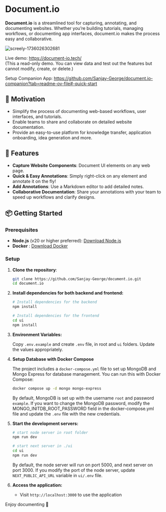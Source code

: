 # Document.io

**Document.io** is a streamlined tool for capturing, annotating, and documenting websites. Whether you’re building tutorials, managing workflows, or documenting app interfaces, document.io makes the process easy and collaborative.

![screely-1736026302681](https://github.com/user-attachments/assets/9391e071-c759-479b-940e-3f2414e3b5c0)

Live demo: https://document-io.tech/  
(This a read-only demo. You can view data and test out the features but cannot modify, create, or delete.)

Setup Companion App: https://github.com/Sanjay-George/document.io-companion?tab=readme-ov-file#-quick-start


## 🎯 Motivation

- Simplify the process of documenting web-based workflows, user interfaces, and tutorials.
- Enable teams to share and collaborate on detailed website documentation.
- Provide an easy-to-use platform for knowledge transfer, application onboarding, idea generation and more.

## 🚀 Features

- **Capture Website Components**: Document UI elements on any web page.
- **Quick & Easy Annotations**: Simply right-click on any element and annotate it on the fly!
- **Add Annotations**: Use a Markdown editor to add detailed notes.
- **Collaborative Documentation**: Share your annotations with your team to speed up workflows and clarify designs.
 
## 📦 Getting Started

### Prerequisites
- **Node.js** (v20 or higher preferred): [Download Node.js](https://nodejs.org/)
- **Docker** : [Download Docker](https://www.docker.com/products/docker-desktop/)

### Setup

1. **Clone the repository**:

   ```bash
   git clone https://github.com/Sanjay-George/document.io.git
   cd document.io
   ```

2. **Install dependencies for both backend and frontend:**

   ```bash
   # Install dependencies for the backend
   npm install
   
   # Install dependencies for the frontend
   cd ui
   npm install
   ```

3. **Environment Variables:**

   Copy `.env.example` and create `.env` file,  in root and `ui` folders. Update the values appropriately.


4. **Setup Database with Docker Compose**

   The project includes a `docker-compose.yml` file to set up MongoDB and Mongo Express for database management. You can run this with Docker Compose:

   ```bash
   docker compose up -d mongo mongo-express
   ```

   By default, MongoDB is set up with the username `root` and password `example`. If you want to change the MongoDB password, modify the MONGO_INITDB_ROOT_PASSWORD field in the docker-compose.yml file and update the `.env` file with the new credentials.

5. **Start the development servers:**

   ```bash
   # start node server in root folder
   npm run dev

   # start next server in ./ui
   cd ui
   npm run dev
   ```

   By default, the node server will run on port 5000, and next server on port 3000. If you modify the port of the node server, update `NEXT_PUBLIC_API_URL` variable in `ui/.env` file.

   

7. **Access the application:**
   
   - Visit `http://localhost:3000` to use the application
  


 Enjoy documenting 🎉




<!--

## 📷 Screenshots 

### 1. **Editor in Action**

#### a. Custom Context Menu to Open Editor Panel
*Right-click on the target element on the page to reveal a custom context menu item for annotation.*

![Screenshot 2024-09-16 at 08 31 21](https://github.com/user-attachments/assets/2e5d67f0-70b2-4172-8145-68c0a3495852)

<br />


#### b. Editor Panel
*Once the editor is activated, you can add notes, voice memos, and highlights to any element. The editor is resizable.*

![Screenshot 2024-09-16 at 08 30 52](https://github.com/user-attachments/assets/94498daf-50cf-4d8a-b1eb-517a12ffd5d2)

<br />


### 2. **Collaboration Platform**
*Collaborate with your team seamlessly—share annotations, add comments, and manage documentations together.*


#### a. Landing page

<img width="1426" alt="image" src="https://github.com/user-attachments/assets/0676d1df-721d-4928-9fe8-bc0cde099b1b">

<br />

#### b. Documentations page
![image](https://github.com/user-attachments/assets/c04c5b4e-852f-41d5-a52d-b03ef64d1397)


-->
